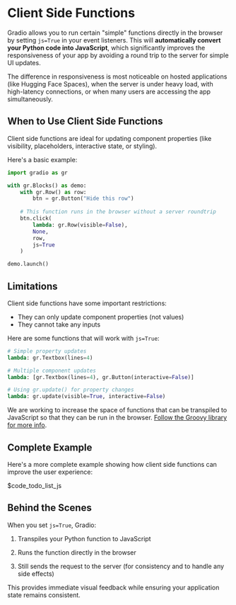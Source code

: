 # Client Side Functions

Gradio allows you to run certain "simple" functions directly in the browser by setting `js=True` in your event listeners. This will **automatically convert your Python code into JavaScript**, which significantly improves the responsiveness of your app by avoiding a round trip to the server for simple UI updates.

The difference in responsiveness is most noticeable on hosted applications (like Hugging Face Spaces), when the server is under heavy load, with high-latency connections, or when many users are accessing the app simultaneously.

## When to Use Client Side Functions

Client side functions are ideal for updating component properties (like visibility, placeholders, interactive state, or styling). 

Here's a basic example:

```py
import gradio as gr

with gr.Blocks() as demo:
    with gr.Row() as row:
        btn = gr.Button("Hide this row")
    
    # This function runs in the browser without a server roundtrip
    btn.click(
        lambda: gr.Row(visible=False), 
        None, 
        row, 
        js=True
    )

demo.launch()
```


## Limitations

Client side functions have some important restrictions:
* They can only update component properties (not values)
* They cannot take any inputs

Here are some functions that will work with `js=True`:

```py
# Simple property updates
lambda: gr.Textbox(lines=4)

# Multiple component updates
lambda: [gr.Textbox(lines=4), gr.Button(interactive=False)]

# Using gr.update() for property changes
lambda: gr.update(visible=True, interactive=False)
```

We are working to increase the space of functions that can be transpiled to JavaScript so that they can be run in the browser. [Follow the Groovy library for more info](https://github.com/abidlabs/groovy-transpiler).


## Complete Example

Here's a more complete example showing how client side functions can improve the user experience:

$code_todo_list_js


## Behind the Scenes

When you set `js=True`, Gradio:

1. Transpiles your Python function to JavaScript

2. Runs the function directly in the browser

3. Still sends the request to the server (for consistency and to handle any side effects)

This provides immediate visual feedback while ensuring your application state remains consistent.
